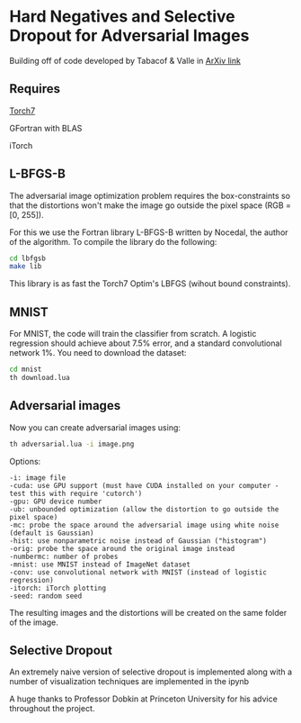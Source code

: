 # Hard Negatives and Selective Dropout for Adversarial Images



Building off of code developed by Tabacof & Valle in [ArXiv link](http://arxiv.org/abs/1510.05328)

## Requires

[Torch7](https://github.com/torch/torch7)

GFortran with BLAS

iTorch

## L-BFGS-B

The adversarial image optimization problem requires the box-constraints so that the distortions won't make the image go outside the pixel space (RGB = [0, 255]).

For this we use the Fortran library L-BFGS-B written by Nocedal, the author of the algorithm. To compile the library do the following:
```bash
cd lbfgsb
make lib
```
This library is as fast the Torch7 Optim's LBFGS (wihout bound constraints).

## MNIST

For MNIST, the code will train the classifier from scratch. A logistic regression should achieve about 7.5% error, and a standard convolutional network 1%. You need to download the dataset:

```bash
cd mnist
th download.lua
```

## Adversarial images

Now you can create adversarial images using:
```bash
th adversarial.lua -i image.png
```

Options:
```
-i: image file
-cuda: use GPU support (must have CUDA installed on your computer - test this with require 'cutorch')
-gpu: GPU device number
-ub: unbounded optimization (allow the distortion to go outside the pixel space)
-mc: probe the space around the adversarial image using white noise (default is Gaussian)
-hist: use nonparametric noise instead of Gaussian ("histogram")
-orig: probe the space around the original image instead
-numbermc: number of probes
-mnist: use MNIST instead of ImageNet dataset
-conv: use convolutional network with MNIST (instead of logistic regression)
-itorch: iTorch plotting
-seed: random seed
```

The resulting images and the distortions will be created on the same folder of the image.

## Selective Dropout

An extremely naive version of selective dropout is implemented along with a number of visualization techniques are implemented in the ipynb

A huge thanks to Professor Dobkin at Princeton University for his advice throughout the project.
